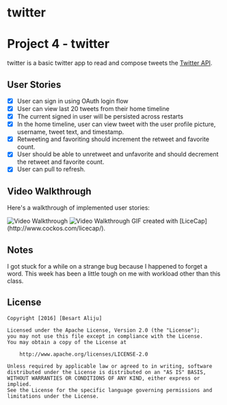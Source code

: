 # twitter
# Project 4 - twitter

twitter is a basic twitter app to read and compose tweets the [Twitter API](https://apps.twitter.com/).


## User Stories
- [X] User can sign in using OAuth login flow
- [X] User can view last 20 tweets from their home timeline
- [X] The current signed in user will be persisted across restarts
- [X] In the home timeline, user can view tweet with the user profile picture, username, tweet text, and timestamp.
- [X] Retweeting and favoriting should increment the retweet and favorite count.
- [X] User should be able to unretweet and unfavorite and should decrement the retweet and favorite count.
- [X] User can pull to refresh.

## Video Walkthrough 

Here's a walkthrough of implemented user stories:

<img src='http://i.imgur.com/WwwcpGN.gif' title='Video Walkthrough' width='' alt='Video Walkthrough' />
<img src='http://i.imgur.com/x6H45de.gif' title='Video Walkthrough' width='' alt='Video Walkthrough' />
GIF created with [LiceCap](http://www.cockos.com/licecap/).

## Notes

I got stuck for a while on a strange bug because I happened to forget a word. This week has been a little tough on me with workload other than this class. 

## License

    Copyright [2016] [Besart Aliju]

    Licensed under the Apache License, Version 2.0 (the "License");
    you may not use this file except in compliance with the License.
    You may obtain a copy of the License at

        http://www.apache.org/licenses/LICENSE-2.0

    Unless required by applicable law or agreed to in writing, software
    distributed under the License is distributed on an "AS IS" BASIS,
    WITHOUT WARRANTIES OR CONDITIONS OF ANY KIND, either express or implied.
    See the License for the specific language governing permissions and
    limitations under the License.
